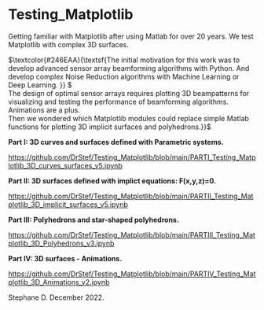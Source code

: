 # Testing_Matplotlib

Getting familiar with Matplotlib after using Matlab for over 20 years.
We test Matplotlib with complex 3D surfaces.

$\textcolor{#246EAA}{\textsf{The initial motivation for this work was to develop advanced sensor array beamforming algorithms with Python. And develop complex Noise Reduction algorithms with Machine Learning or Deep Learning. }} $ <br> 
The design of optimal sensor arrays requires plotting 3D beampatterns for visualizing and testing the performance of beamforming algorithms. Animations are a plus.  
Then we wondered which Matplotlib modules could replace simple Matlab functions for plotting 3D implicit surfaces and polyhedrons.}}$


**Part I: 3D curves and surfaces defined with Parametric systems.** 

https://github.com/DrStef/Testing_Matplotlib/blob/main/PARTI_Testing_Matplotlib_3D_curves_surfaces_v5.ipynb

**Part II: 3D surfaces defined with implict equations: F(x,y,z)=0.**

https://github.com/DrStef/Testing_Matplotlib/blob/main/PARTII_Testing_Matplotlib_3D_implicit_surfaces_v5.ipynb


**Part III: Polyhedrons and star-shaped polyhedrons.**

https://github.com/DrStef/Testing_Matplotlib/blob/main/PARTIII_Testing_Matplotlib_3D_Polyhedrons_v3.ipynb

**Part IV: 3D surfaces - Animations.** 

https://github.com/DrStef/Testing_Matplotlib/blob/main/PARTIV_Testing_Matplotlib_3D_Animations_v2.ipynb





Stephane D.  December 2022. 


